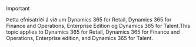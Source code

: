 > [!IMPORTANT]
> <span data-ttu-id="bda55-101">Þetta efnisatriði á við um Dynamics 365 for Retail, Dynamics 365 for Finance and Operations, Enterprise Edition og Dynamics 365 for Talent.</span><span class="sxs-lookup"><span data-stu-id="bda55-101">This topic applies to Dynamics 365 for Retail, Dynamics 365 for Finance and Operations, Enterprise edition, and Dynamics 365 for Talent.</span></span>
